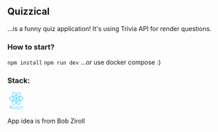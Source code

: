 <h2>Quizzical</h2>

<p>...is a funny quiz application! It's using Trivia API for render questions.</p>

<h3>How to start?</h3>
<code>npm install</code>
<code>npm run dev</code>
...or use docker compose :)

<h3>Stack:</h3>
<p> <a href="https://reactjs.org/" target="_blank" rel="noreferrer"> <img src="https://raw.githubusercontent.com/devicons/devicon/master/icons/react/react-original-wordmark.svg" alt="react" width="40" height="40"/> </a> </p>
<p>App idea is from Bob Ziroll</p>
